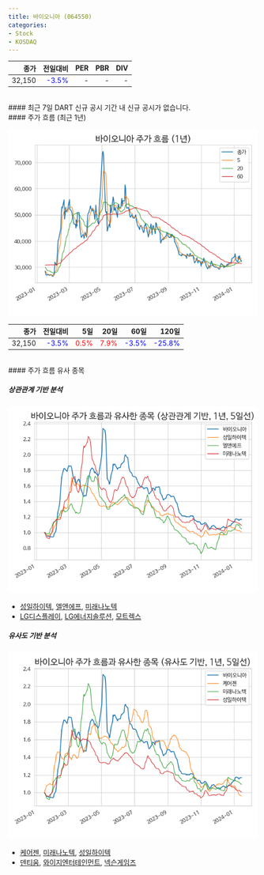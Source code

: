 ```yaml
---
title: 바이오니아 (064550)
categories:
- Stock
- KOSDAQ
---
```


|**종가**|**전일대비**|**PER**|**PBR**|**DIV**|
|---:|-------:|--:|--:|--:|
|32,150|<span style="color: blue">-3.5%</span>|-|-|-|

<!-- more -->

<br>
#### 최근 7일 DART 신규 공시
기간 내 신규 공시가 없습니다.

<br>
#### 주가 흐름 (최근 1년)

![064550](/assets/images/stock/064550.png)

|**종가**|**전일대비**|**5일**|**20일**|**60일**|**120일**|
|---:|-------:|--:|---:|---:|----:|
|32,150|<span style="color: blue">-3.5%</span>|<span style="color: red">0.5%</span>|<span style="color: red">7.9%</span>|<span style="color: blue">-3.5%</span>|<span style="color: blue">-25.8%</span>|

<br>
#### 주가 흐름 유사 종목

##### 상관관계 기반 분석

![064550](/assets/images/stock/064550_corr.png)
- [성일하이텍](/365340/), [엘앤에프](/066970/), [미래나노텍](/095500/)
- [LG디스플레이](/034220/), [LG에너지솔루션](/373220/), [모트렉스](/118990/)

##### 유사도 기반 분석

![064550](/assets/images/stock/064550_sim.png)
- [케어젠](/214370/), [미래나노텍](/095500/), [성일하이텍](/365340/)
- [덴티움](/145720/), [와이지엔터테인먼트](/122870/), [넥슨게임즈](/225570/)